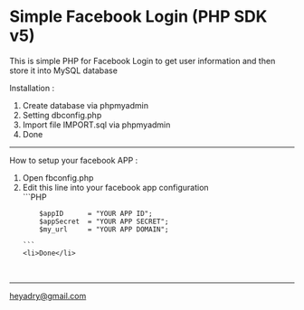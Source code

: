 # Simple Facebook Login (PHP SDK v5)
This is simple PHP for Facebook Login to get user information and then store it into MySQL database

Installation : <br>

<ol>
    <li>Create database via phpmyadmin</li>
    <li>Setting dbconfig.php</li>
    <li>Import file IMPORT.sql via phpmyadmin</li>
    <li>Done</li>
</ol>

<hr>

How to setup your facebook APP :
<ol>
    <li>Open fbconfig.php</li>
    <li>Edit this line into your facebook app configuration</li>
    ```PHP
    
        $appID      = "YOUR APP ID";
        $appSecret  = "YOUR APP SECRET";
        $my_url     = "YOUR APP DOMAIN";
    
    ```
    <li>Done</li>
</ol>


<br>
<hr>

heyadry@gmail.com
